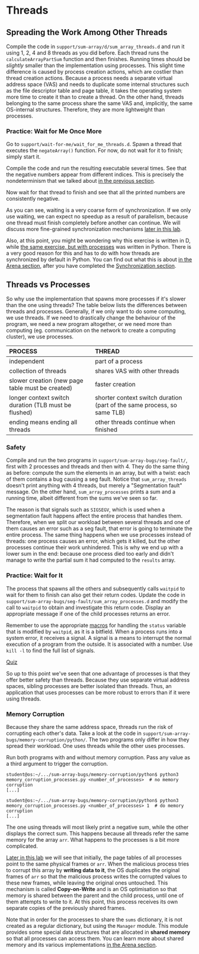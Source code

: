# Threads

## Spreading the Work Among Other Threads

Compile the code in `support/sum-array/d/sum_array_threads.d` and run it using 1, 2, 4 and 8 threads as you did before.
Each thread runs the `calculateArrayPartSum` function and then finishes.
Running times should be _slightly_ smaller than the implementation using processes.
This slight time difference is caused by process creation actions, which are costlier than thread creation actions.
Because a process needs a separate virtual address space (VAS) and needs to duplicate some internal structures such as the file descriptor table and page table, it takes the operating system more time to create it than to create a thread.
On the other hand, threads belonging to the same process share the same VAS and, implicitly, the same OS-internal structures.
Therefore, they are more lightweight than processes.

### Practice: Wait for Me Once More

Go to `support/wait-for-me/wait_for_me_threads.d`.
Spawn a thread that executes the `negateArray()` function.
For now, do not wait for it to finish;
simply start it.

Compile the code and run the resulting executable several times.
See that the negative numbers appear from different indices.
This is precisely the nondeterminism that we talked about [in the previous section](./processes.md#practice-wait-for-me).

Now wait for that thread to finish and see that all the printed numbers are consistently negative.

As you can see, waiting is a very coarse form of synchronization.
If we only use waiting, we can expect no speedup as a result of parallelism, because one thread must finish completely before another can continue.
We will discuss more fine-grained synchronization mechanisms [later in this lab](./synchronization.md).

Also, at this point, you might be wondering why this exercise is written in D, while [the same exercise, but with processes](./processes.md#practice-wait-for-me) was written in Python.
There is a very good reason for this and has to do with how threads are synchronized by default in Python.
You can find out what this is about [in the Arena section](./arena.md#the-gil), after you have completed the [Synchronization section](./synchronization.md).

## Threads vs Processes

So why use the implementation that spawns more processes if it's slower than the one using threads?
The table below lists the differences between threads and processes.
Generally, if we only want to do some computing, we use threads.
If we need to drastically change the behaviour of the program, we need a new program altogether, or we need more than computing (eg. communication on the network to create a computing cluster), we use processes.

| PROCESS                                              | THREAD                                                                  |
| :--------------------------------------------------- | :---------------------------------------------------------------------- |
| independent                                          | part of a process                                                       |
| collection of threads                                | shares VAS with other threads                                           |
| slower creation (new page table must be created)     | faster creation                                                         |
| longer context switch duration (TLB must be flushed) | shorter context switch duration (part of the same process, so same TLB) |
| ending means ending all threads                      | other threads continue when finished                                    |

### Safety

Compile and run the two programs in `support/sum-array-bugs/seg-fault/`, first with 2 processes and threads and then with 4.
They do the same thing as before: compute the sum the elements in an array, but with a twist: each of them contains a bug causing a seg fault.
Notice that `sum_array_threads` doesn't print anything with 4 threads, but merely a "Segmentation fault" message.
On the other hand, `sum_array_processes` prints a sum and a running time, albeit different from the sums we've seen so far.

The reason is that signals such as `SIGSEGV`, which is used when a segmentation fault happens affect the entire process that handles them.
Therefore, when we split our workload between several threads and one of them causes an error such as a seg fault, that error is going to terminate the entire process.
The same thing happens when we use processes instead of threads: one process causes an error, which gets it killed, but the other processes continue their work unhindered.
This is why we end up with a lower sum in the end: because one process died too early and didn't manage to write the partial sum it had computed to the `results` array.

### Practice: Wait for It

The process that spawns all the others and subsequently calls `waitpid` to wait for them to finish can also get their return codes.
Update the code in `support/sum-array-bugs/seg-fault/sum_array_processes.d` and modify the call to `waitpid` to obtain and investigate this return code.
Display an appropriate message if one of the child processes returns an error.

Remember to use the appropriate [macros](https://linux.die.net/man/2/waitpid) for handling the `status` variable that is modified by `waitpid`, as it is a bitfield.
When a process runs into a system error, it receives a signal.
A signal is a means to interrupt the normal execution of a program from the outside.
It is associated with a number.
Use `kill -l` to find the full list of signals.

[Quiz](../quiz/seg-fault-exit-code.md)

So up to this point we've seen that one advantage of processes is that they offer better safety than threads.
Because they use separate virtual address spaces, sibling processes are better isolated than threads.
Thus, an application that uses processes can be more robust to errors than if it were using threads.

### Memory Corruption

Because they share the same address space,  threads run the risk of corrupting each other's data.
Take a look at the code in `support/sum-array-bugs/memory-corruption/python/`.
The two programs only differ in how they spread their workload.
One uses threads while the other uses processes.

Run both programs with and without memory corruption.
Pass any value as a third argument to trigger the corruption.

```console
student@os:~/.../sum-array-bugs/memory-corruption/python$ python3 memory_corruption_processes.py <number_of_processes>  # no memory corruption
[...]

student@os:~/.../sum-array-bugs/memory-corruption/python$ python3 memory_corruption_processes.py <number_of_processes> 1  # do memory corruption
[...]
```

The one using threads will most likely print a negative sum, while the other displays the correct sum.
This happens because all threads refer the same memory for the array `arr`.
What happens to the processes is a bit more complicated.

[Later in this lab](./copy-on-write.md) we will see that initially, the page tables of all processes point to the same physical frames or `arr`.
When the malicious process tries to corrupt this array by **writing data to it**, the OS duplicates the original frames of `arr` so that the malicious process writes the corrupted values to these new frames, while leaving the original ones untouched.
This mechanism is called **Copy-on-Write** and is an OS optimisation so that memory is shared between the parent and the child process, until one of them attempts to write to it.
At this point, this process receives its own separate copies of the previously shared frames.

Note that in order for the processes to share the `sums` dictionary, it is not created as a regular dictionary, but using the `Manager` module.
This module provides some special data structures that are allocated in **shared memory** so that all processes can access them.
You can learn more about shared memory and its various implementations [in the Arena section](./arena.md#shared-memory).
